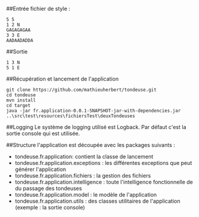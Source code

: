 ##Entrée
fichier de style :<br />

    5 5
    1 2 N
    GAGAGAGAA
    3 3 E
    AADAADADDA

##Sortie

    1 3 N
    5 1 E

##Récupération et lancement de l'application

    git clone https://github.com/mathieuherbert/tondeuse.git
    cd tondeuse
    mvn install
    cd target
    java -jar fr.application-0.0.1-SNAPSHOT-jar-with-dependencies.jar ..\src\test\resources\fichiersTest\deuxTondeuses

##Logging
Le système de logging utilisé est Logback. Par défaut c'est la sortie console qui est utilisée.

##Structure
l'application est découpée avec les packages suivants :

 - tondeuse.fr.application: contient la classe de lancement
 - tondeuse.fr.application.exceptions : les différentes exceptions que peut générer l'application
 - tondeuse.fr.application.fichiers : la gestion des fichiers
 - tondeuse.fr.application.intelligence : toute l'intelligence fonctionnelle de du passage des tondeuses
 - tondeuse.fr.application.model : le modèle de l'application
 - tondeuse.fr.application.utils : des classes utilitaires de l'application (exemple : la sortie console)